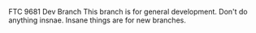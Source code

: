 FTC 9681 Dev Branch
This branch is for general development. Don't do anything insnae. Insane things are for new branches.